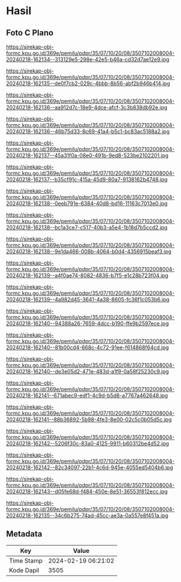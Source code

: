 # Hasil

## Foto C Plano

https://sirekap-obj-formc.kpu.go.id/369e/pemilu/pdpr/35/07/10/20/08/3507102008004-20240218-162134--313129e5-298e-42e5-b46a-cd32d7ae12e9.jpg

https://sirekap-obj-formc.kpu.go.id/369e/pemilu/pdpr/35/07/10/20/08/3507102008004-20240218-162135--de0f7cb2-029c-4bbb-8b56-abf2b946b414.jpg

https://sirekap-obj-formc.kpu.go.id/369e/pemilu/pdpr/35/07/10/20/08/3507102008004-20240218-162136--aa912d7c-18e9-4dce-afcf-3c3b838db92e.jpg

https://sirekap-obj-formc.kpu.go.id/369e/pemilu/pdpr/35/07/10/20/08/3507102008004-20240218-162136--46b75d33-8c69-41a4-b5c1-bc83ac5188a2.jpg

https://sirekap-obj-formc.kpu.go.id/369e/pemilu/pdpr/35/07/10/20/08/3507102008004-20240218-162137--45a31f0a-08e0-491b-9ed8-523be2102201.jpg

https://sirekap-obj-formc.kpu.go.id/369e/pemilu/pdpr/35/07/10/20/08/3507102008004-20240218-162137--b35cf91c-415a-45d9-80a7-9138162b4748.jpg

https://sirekap-obj-formc.kpu.go.id/369e/pemilu/pdpr/35/07/10/20/08/3507102008004-20240218-162138--0eeb791e-6384-40d8-bd16-11163c7013e0.jpg

https://sirekap-obj-formc.kpu.go.id/369e/pemilu/pdpr/35/07/10/20/08/3507102008004-20240218-162138--bc1a3ce7-c517-40b3-a5e4-1b18d7b5ccd2.jpg

https://sirekap-obj-formc.kpu.go.id/369e/pemilu/pdpr/35/07/10/20/08/3507102008004-20240218-162138--9e1da466-008b-4064-b0d4-4356915beaf3.jpg

https://sirekap-obj-formc.kpu.go.id/369e/pemilu/pdpr/35/07/10/20/08/3507102008004-20240218-162139--a4f0ae74-8082-4836-b7f5-e1c28b723f04.jpg

https://sirekap-obj-formc.kpu.go.id/369e/pemilu/pdpr/35/07/10/20/08/3507102008004-20240218-162139--4a982d45-3641-4a38-8605-fc36f1c053b6.jpg

https://sirekap-obj-formc.kpu.go.id/369e/pemilu/pdpr/35/07/10/20/08/3507102008004-20240218-162140--94388a26-7659-4dcc-b190-ffe9b2597ece.jpg

https://sirekap-obj-formc.kpu.go.id/369e/pemilu/pdpr/35/07/10/20/08/3507102008004-20240218-162140--81b00cd4-668c-4c72-91ee-f614868f64cd.jpg

https://sirekap-obj-formc.kpu.go.id/369e/pemilu/pdpr/35/07/10/20/08/3507102008004-20240218-162140--de3e05d2-471e-483d-a1f9-0a58f25230c9.jpg

https://sirekap-obj-formc.kpu.go.id/369e/pemilu/pdpr/35/07/10/20/08/3507102008004-20240218-162141--671abec9-edf1-4c9d-b5d8-a7767a462648.jpg

https://sirekap-obj-formc.kpu.go.id/369e/pemilu/pdpr/35/07/10/20/08/3507102008004-20240218-162141--88b36892-5b98-4fe3-8e00-02c5c0b05d5c.jpg

https://sirekap-obj-formc.kpu.go.id/369e/pemilu/pdpr/35/07/10/20/08/3507102008004-20240218-162142--5206f30c-83a0-4125-9911-b60312be4d52.jpg

https://sirekap-obj-formc.kpu.go.id/369e/pemilu/pdpr/35/07/10/20/08/3507102008004-20240218-162142--82c34097-22b1-4c6d-945e-4055ed5404b6.jpg

https://sirekap-obj-formc.kpu.go.id/369e/pemilu/pdpr/35/07/10/20/08/3507102008004-20240218-162143--d05fe68d-f484-450e-8e51-36553f812ecc.jpg

https://sirekap-obj-formc.kpu.go.id/369e/pemilu/pdpr/35/07/10/20/08/3507102008004-20240218-162135--34c6b275-74ad-45cc-ae3a-0a557e8f451a.jpg


## Metadata

| Key        | Value               |
| ---------- | ------------------- |
| Time Stamp | 2024-02-19 06:21:02 |
| Kode Dapil | 3505                |



